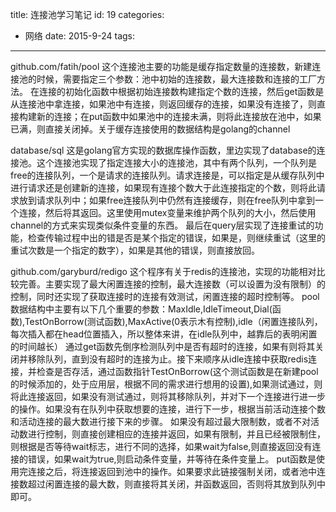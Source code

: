 title: 连接池学习笔记
id: 19
categories:
  - 网络
date: 2015-9-24
tags:
---

github.com/fatih/pool
这个连接池主要的功能是缓存指定数量的连接数，新建连接池的时候，需要指定三个参数：池中初始的连接数，最大连接数和连接的工厂方法。
在连接的初始化函数中根据初始连接数构建指定个数的连接，然后get函数是从连接池中拿连接，如果池中有连接，则返回缓存的连接，如果没有连接了，则直接构建新的连接；在put函数中如果池中的连接未满，则将此连接放在池中，如果已满，则直接关闭掉。关于缓存连接使用的数据结构是golang的channel
<!--more-->
database/sql
这是golang官方实现的数据库操作函数，里边实现了database的连接池。这个连接池实现了指定连接大小的连接池，其中有两个队列，一个队列是free的连接队列，一个是请求的连接队列。请求连接是，可以指定是从缓存队列中进行请求还是创建新的连接，如果现有连接个数大于此连接指定的个数，则将此请求放到请求队列中；如果free连接队列中仍然有连接缓存，则在free队列中拿到一个连接，然后将其返回。这里使用mutex变量来维护两个队列的大小，然后使用channel的方式来实现类似条件变量的东西。
最后在query层实现了连接重试的功能，检查传输过程中出的错是否是某个指定的错误，如果是，则继续重试（这里的重试次数是一个指定的数字），如果是其他的错误，则直接放回。

github.com/garyburd/redigo
这个程序有关于redis的连接池，实现的功能相对比较完善。主要实现了最大闲置连接的控制，最大连接数（可以设置为没有限制）的控制，同时还实现了获取连接时的连接有效测试，闲置连接的超时控制等。
pool数据结构中主要有以下几个重要的参数：MaxIdle,IdleTimeout,Dial(函数),TestOnBorrow(测试函数),MaxActive(0表示木有控制),idle（闲置连接队列，每次插入都在head位置插入，所以整体来讲，在idle队列中，越靠后的表明闲置的时间越长）
通过get函数先倒序检测队列中是否有超时的连接，如果有则将其关闭并移除队列，直到没有超时的连接为止。接下来顺序从idle连接中获取redis连接，并检查是否存活，通过函数指针TestOnBorrow(这个测试函数是在新建pool的时候添加的，处于应用层，根据不同的需求进行想用的设置),如果测试通过，则将此连接返回，如果没有测试通过，则将其移除队列，并对下一个连接进行进一步的操作。如果没有在队列中获取想要的连接，进行下一步，根据当前活动连接个数和活动连接的最大数进行接下来的步骤。
如果没有超过最大限制数，或者不对活动数进行控制，则直接创建相应的连接并返回，如果有限制，并且已经被限制住，则根据是否等待wait标志，进行不同的选择，如果wait为false,则直接返回没有连接的错误，如果wait为true,则启动条件变量，并等待在条件变量上。
put函数是使用完连接之后，将连接返回到池中的操作。如果要求此链接强制关闭，或者池中连接数超过闲置连接的最大数，则直接将其关闭，并函数返回，否则将其放到队列中即可。
